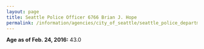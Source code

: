 ```yaml
---
layout: page
title: Seattle Police Officer 6766 Brian J. Hope
permalink: /information/agencies/city_of_seattle/seattle_police_department/copbook/6766/
---
```


**Age as of Feb. 24, 2016:** 43.0
